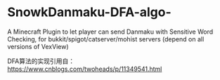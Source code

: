 # SnowkDanmaku-DFA-algo-
A Minecraft Plugin to let player can send Danmaku with Sensitive Word Checking, for bukkit/spigot/catserver/mohist servers (depend on all versions of VexView)

DFA算法的实现引用自：https://www.cnblogs.com/twoheads/p/11349541.html

